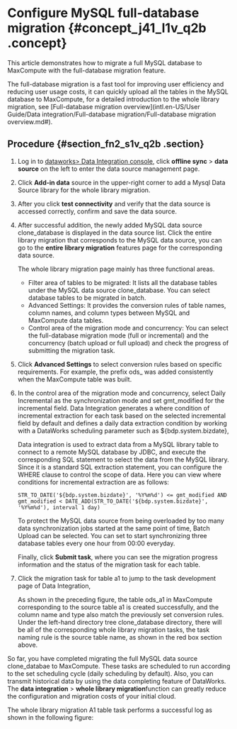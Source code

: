 # Configure MySQL full-database migration {#concept_j41_l1v_q2b .concept}

This article demonstrates how to migrate a full MySQL database to MaxCompute with the full-database migration feature.

The full-database migration is a fast tool for improving user efficiency and reducing user usage costs, it can quickly upload all the tables in the MySQL database to MaxCompute, for a detailed introduction to the whole library migration, see [Full-database migration overview](intl.en-US/User Guide/Data integration/Full-database migration/Full-database migration overview.md#).

## Procedure {#section_fn2_s1v_q2b .section}

1.  Log in to [dataworks\> Data Integration console](https://account.alibabacloud.com/login/login.htm), click **offline sync** \> **data source** on the left to enter the data source management page.
2.  Click **Add-in data** source in the upper-right corner to add a Mysql Data Source library for the whole library migration.
3.  After you click **test connectivity** and verify that the data source is accessed correctly, confirm and save the data source.
4.  After successful addition, the newly added MySQL data source clone\_database is displayed in the data source list. Click the entire library migration that corresponds to the MySQL data source, you can go to the **entire library migration** features page for the corresponding data source.

    The whole library migration page mainly has three functional areas.

    -   Filter area of tables to be migrated: It lists all the database tables under the MySQL data source clone\_database. You can select database tables to be migrated in batch.
    -   Advanced Settings: It provides the conversion rules of table names, column names, and column types between MySQL and MaxCompute data tables.
    -   Control area of the migration mode and concurrency: You can select the full-database migration mode \(full or incremental\) and the concurrency \(batch upload or full upload\) and check the progress of submitting the migration task.
5.  Click **Advanced Settings** to select conversion rules based on specific requirements. For example, the prefix ods\_ was added consistently when the MaxCompute table was built.
6.  In the control area of the migration mode and concurrency, select Daily Incremental as the synchronization mode and set gmt\_modified for the incremental field. Data Integration generates a where condition of incremental extraction for each task based on the selected incremental field by default and defines a daily data extraction condition by working with a DataWorks scheduling parameter such as $\{bdp.system.bizdate\},

    Data integration is used to extract data from a MySQL library table to connect to a remote MySQL database by JDBC, and execute the corresponding SQL statement to select the data from the MySQL library. Since it is a standard SQL extraction statement, you can configure the WHERE clause to control the scope of data. Here you can view where conditions for incremental extraction are as follows:

    ```
    STR_TO_DATE('${bdp.system.bizdate}', '%Y%m%d') <= gmt_modified AND gmt_modified < DATE_ADD(STR_TO_DATE('${bdp.system.bizdate}', '%Y%m%d'), interval 1 day)
    ```

    To protect the MySQL data source from being overloaded by too many data synchronization jobs started at the same point of time, Batch Upload can be selected. You can set to start synchronizing three database tables every one hour from 00:00 everyday.

    Finally, click **Submit task**, where you can see the migration progress information and the status of the migration task for each table.

7.  Click the migration task for table a1 to jump to the task development page of Data Integration,

    As shown in the preceding figure, the table ods\_a1 in MaxCompute corresponding to the source table a1 is created successfully, and the column name and type also match the previously set conversion rules. Under the left-hand directory tree clone\_database directory, there will be all of the corresponding whole library migration tasks, the task naming rule is the source table name, as shown in the red box section above.


So far, you have completed migrating the full MySQL data source clone\_databae to MaxCompute. These tasks are scheduled to run according to the set scheduling cycle \(daily scheduling by default\). Also, you can transmit historical data by using the data completing feature of DataWorks. The **data integration** \> **whole library migration**function can greatly reduce the configuration and migration costs of your initial cloud.

The whole library migration A1 table task performs a successful log as shown in the following figure:

